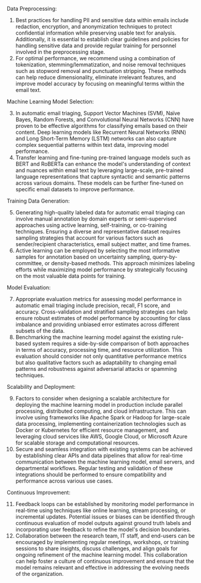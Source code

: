  Data Preprocessing:

1. Best practices for handling PII and sensitive data within emails include redaction, encryption, and anonymization techniques to protect confidential information while preserving usable text for analysis. Additionally, it is essential to establish clear guidelines and policies for handling sensitive data and provide regular training for personnel involved in the preprocessing stage.
2. For optimal performance, we recommend using a combination of tokenization, stemming/lemmatization, and noise removal techniques such as stopword removal and punctuation stripping. These methods can help reduce dimensionality, eliminate irrelevant features, and improve model accuracy by focusing on meaningful terms within the email text.

Machine Learning Model Selection:

3. In automatic email triaging, Support Vector Machines (SVM), Naïve Bayes, Random Forests, and Convolutional Neural Networks (CNN) have proven to be effective algorithms for classifying emails based on their content. Deep learning models like Recurrent Neural Networks (RNN) and Long Short-Term Memory (LSTM) networks can also capture complex sequential patterns within text data, improving model performance.
4. Transfer learning and fine-tuning pre-trained language models such as BERT and RoBERTa can enhance the model's understanding of context and nuances within email text by leveraging large-scale, pre-trained language representations that capture syntactic and semantic patterns across various domains. These models can be further fine-tuned on specific email datasets to improve performance.

Training Data Generation:

5. Generating high-quality labeled data for automatic email triaging can involve manual annotation by domain experts or semi-supervised approaches using active learning, self-training, or co-training techniques. Ensuring a diverse and representative dataset requires sampling strategies that account for various factors such as sender/recipient characteristics, email subject matter, and time frames.
6. Active learning can be employed by selecting the most informative samples for annotation based on uncertainty sampling, query-by-committee, or density-based methods. This approach minimizes labeling efforts while maximizing model performance by strategically focusing on the most valuable data points for training.

Model Evaluation:

7. Appropriate evaluation metrics for assessing model performance in automatic email triaging include precision, recall, F1 score, and accuracy. Cross-validation and stratified sampling strategies can help ensure robust estimates of model performance by accounting for class imbalance and providing unbiased error estimates across different subsets of the data.
8. Benchmarking the machine learning model against the existing rule-based system requires a side-by-side comparison of both approaches in terms of accuracy, processing time, and resource utilization. This evaluation should consider not only quantitative performance metrics but also qualitative factors such as adaptability to changing email patterns and robustness against adversarial attacks or spamming techniques.

Scalability and Deployment:

9. Factors to consider when designing a scalable architecture for deploying the machine learning model in production include parallel processing, distributed computing, and cloud infrastructure. This can involve using frameworks like Apache Spark or Hadoop for large-scale data processing, implementing containerization technologies such as Docker or Kubernetes for efficient resource management, and leveraging cloud services like AWS, Google Cloud, or Microsoft Azure for scalable storage and computational resources.
10. Secure and seamless integration with existing systems can be achieved by establishing clear APIs and data pipelines that allow for real-time communication between the machine learning model, email servers, and departmental workflows. Regular testing and validation of these integrations should be performed to ensure compatibility and performance across various use cases.

Continuous Improvement:

11. Feedback loops can be established by monitoring model performance in real-time using techniques like online learning, stream processing, or incremental updates. Potential issues or biases can be identified through continuous evaluation of model outputs against ground truth labels and incorporating user feedback to refine the model's decision boundaries.
12. Collaboration between the research team, IT staff, and end-users can be encouraged by implementing regular meetings, workshops, or training sessions to share insights, discuss challenges, and align goals for ongoing refinement of the machine learning model. This collaboration can help foster a culture of continuous improvement and ensure that the model remains relevant and effective in addressing the evolving needs of the organization.